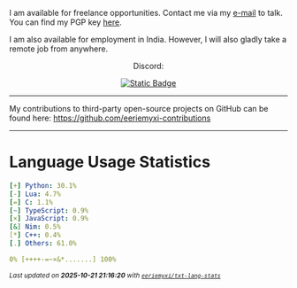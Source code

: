 I am available for freelance opportunities. Contact me via my [e-mail](mailto:myxi@envs.net?subject=I'd%20Like%20to%20Talk%20to%20You%20About%20a%20Freelance%20Project) to talk. You can find my PGP key [here](https://github.com/sponsors/eeriemyxi).

I am also available for employment in India. However, I will also gladly take a
remote job from anywhere.

<p align="center">Discord:</p>
<p align="center">
  <a href="https://discord.com/users/598134630104825856">
    <img alt="Static Badge" src="https://img.shields.io/badge/%40myxi-Add_me_on_Discord-blue?style=flat&logo=discord&logoColor=white&labelColor=%235865F2&color=%235865F2&link=https%3A%2F%2Fdiscord.com%2Fusers%2F598134630104825856%2F">
  </a>
</p>

---

My contributions to third-party open-source projects on GitHub can be found
here: https://github.com/eeriemyxi-contributions

---

# Language Usage Statistics
```yaml
[+] Python: 30.1%
[-] Lua: 4.7%
[=] C: 1.1%
[~] TypeScript: 0.9%
[×] JavaScript: 0.9%
[&] Nim: 0.5%
[*] C++: 0.4%
[.] Others: 61.0%

0% [++++-=~×&*.......] 100%
```

<sub>_Last updated on **2025-10-21 21:16:20** with [`eeriemyxi/txt-lang-stats`](https://github.com/eeriemyxi/txt-lang-stats)_</sub>


